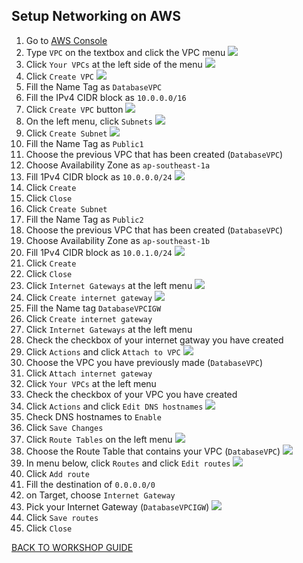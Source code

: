 ## Setup Networking on AWS

1. Go to [AWS Console](https://ap-southeast-1.console.aws.amazon.com/console/home?region=ap-southeast-1#)
2. Type `VPC` on the textbox and click the VPC menu
    ![](../../images/Migration/SetupNetworking/2.png)
3. Click `Your VPCs` at the left side of the menu
    ![](../../images/Migration/SetupNetworking/3.png)
4. Click `Create VPC`
    ![](../../images/Migration/SetupNetworking/4.png)
5. Fill the Name Tag as `DatabaseVPC`
6. Fill the IPv4 CIDR block as `10.0.0.0/16`
7. Click `Create VPC` button
    ![](../../images/Migration/SetupNetworking/7.png)
8. On the left menu, click `Subnets`
    ![](../../images/Migration/SetupNetworking/8.png)
9. Click `Create Subnet`
    ![](../../images/Migration/SetupNetworking/9.png)
10. Fill the Name Tag as `Public1`
11. Choose the previous VPC that has been created (`DatabaseVPC`)
12. Choose Availability Zone as `ap-southeast-1a`
13. Fill 1Pv4 CIDR block as `10.0.0.0/24`
    ![](../../images/Migration/SetupNetworking/13.png)
14. Click `Create`
15. Click `Close`
16. Click `Create Subnet`
17. Fill the Name Tag as `Public2`
18. Choose the previous VPC that has been created (`DatabaseVPC`)
19. Choose Availability Zone as `ap-southeast-1b`
20. Fill 1Pv4 CIDR block as `10.0.1.0/24`
    ![](../../images/Migration/SetupNetworking/20.png)
21. Click `Create`
22. Click `Close`
23. Click `Internet Gateways` at the left menu
    ![](../../images/Migration/SetupNetworking/23.png)
24. Click `Create internet gateway`
    ![](../../images/Migration/SetupNetworking/24.png)
25. Fill the Name tag `DatabaseVPCIGW`
26. Click `Create internet gateway`
27. Click `Internet Gateways` at the left menu
28. Check the checkbox of your internet gatway you have created
29. Click `Actions` and click `Attach to VPC`
    ![](../../images/Migration/SetupNetworking/29.png)
30. Choose the VPC you have previously made (`DatabaseVPC`)
31. Click `Attach internet gateway`
32. Click `Your VPCs` at the left menu
33. Check the checkbox of your VPC you have created
34. Click `Actions` and click `Edit DNS hostnames`
    ![](../../images/Migration/SetupNetworking/34.png)
35. Check DNS hostnames to `Enable`
36. Click `Save Changes`
37. Click `Route Tables` on the left menu
    ![](../../images/Migration/SetupNetworking/37.png)
38. Choose the Route Table that contains your VPC (`DatabaseVPC`)
    ![](../../images/Migration/SetupNetworking/38.png)
39. In menu below, click `Routes` and click `Edit routes`
    ![](../../images/Migration/SetupNetworking/39.png)
40. Click `Add route`
41. Fill the destination of `0.0.0.0/0`
42. on Target, choose `Internet Gateway`
43. Pick your Internet Gateway (`DatabaseVPCIGW`)
    ![](../../images/Migration/SetupNetworking/43.png)
44. Click `Save routes`
45. Click `Close`

[BACK TO WORKSHOP GUIDE](../../README.md)